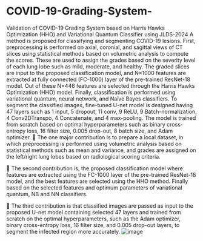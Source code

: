# COVID-19-Grading-System-
Validation of COVID-19 Grading System based on Harris Hawks Optimization (HHO) and Variational Quantum Classifier using JLDS-2024
A method is proposed for classifying and segmenting COVID-19 lesions. First, preprocessing is performed on axial, coronial, and sagittal views of CT slices using statistical methods based on volumetric analysis to compute the scores. These are used to assign the grades based on the severity level of each lung lobe such as mild, moderate, and healthy. The graded slices are input to the proposed classification model, and N×1000 features are extracted at fully connected (FC-1000) layer of the pre-trained ResNet-18 model. Out of these N×446 features are selected through the Harris Hawks Optimization (HHO) model. Finally, classification is performed using variational quantum, neural network, and Naïve Bayes classifiers. To segment the classified images, fine-tuned U-net model is designed having 47 layers such as 1 input, 5 dropout, 11 conv, 9 ReLU, 9 Batch-normalization, 4 Conv2DTranspo, 4 Concatenate, and 4 max-pooling. The model is trained from scratch based on optimal hyperparameters such as binary cross-entropy loss, 16 filter size, 0.005 drop-out, 8 batch size, and Adam optimizer.
	The one major contribution is to prepare a local dataset, in which preprocessing is performed using volumetric analysis based on statistical methods such as mean and variance, and grades are assigned on the left/right lung lobes based on radiological scoring criteria.

	The second contribution is, the proposed classification model where features are extracted using the FC-1000 layer of the pre-trained ResNet-18 model, and the best features are selected using the HHO method. Finally based on the selected features and optimum parameters of variational quantum, NB and NN classifiers. 

	The third contribution is that classified images are passed as input to the proposed U-net model containing selected 47 layers and trained from scratch on the optimal hyperparameters, such as the Adam optimizer, binary cross-entropy loss, 16 filter size, and 0.005 drop-out layers, to segment the infected region more accurately.
![image](https://github.com/user-attachments/assets/1bfd1566-1ec7-4030-a3d9-1b7ebabf02ad)

